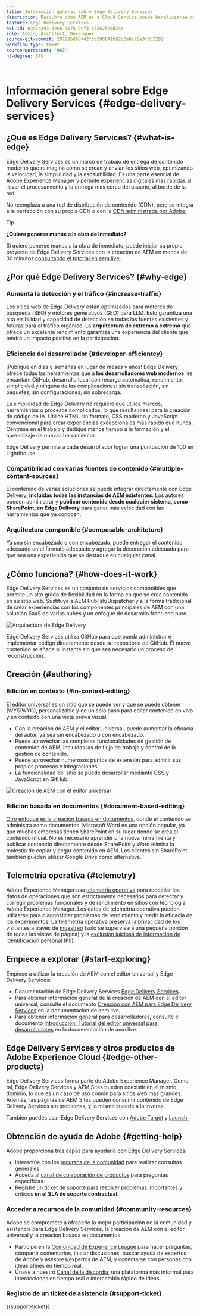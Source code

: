 ```yaml
---
title: Información general sobre Edge Delivery Services
description: Descubra cómo AEM as a Cloud Service puede beneficiarse del rendimiento y las puntuaciones perfectas de Lighthouse que ofrecen los Edge Delivery Services.
feature: Edge Delivery Services
exl-id: 03a1aa93-d2e6-4175-9cf3-c7ae25c0d24e
role: Admin, Architect, Developer
source-git-commit: 207926d68f42f5b398841b92c0a8c72a3f852292
workflow-type: tm+mt
source-wordcount: '963'
ht-degree: 37%

---
```



# Información general sobre Edge Delivery Services {#edge-delivery-services}

## ¿Qué es Edge Delivery Services? {#what-is-edge}

Edge Delivery Services es un marco de trabajo de entrega de contenido moderno que reimagina cómo se crean y envían los sitios web, optimizando la velocidad, la simplicidad y la escalabilidad. Es una parte esencial de Adobe Experience Manager y permite experiencias digitales más rápidas al llevar el procesamiento y la entrega más cerca del usuario, al borde de la red.

No reemplaza a una red de distribución de contenido (CDN), pero se integra a la perfección con su propia CDN o con la [CDN administrada por Adobe.](/help/implementing/dispatcher/cdn.md)

>[!TIP]
>
>**¿Quiere ponerse manos a la obra de inmediato?**
>
>Si quiere ponerse manos a la obra de inmediato, puede iniciar su propio proyecto de Edge Delivery Services con la creación de AEM en menos de 30 minutos [consultando el tutorial en aem.live.](https://www.aem.live/developer/ue-tutorial)


## ¿Por qué Edge Delivery Services? {#why-edge}

### Aumenta la detección y el tráfico {#increase-traffic}

Los sitios web de Edge Delivery están optimizados para motores de búsqueda (SEO) y motores generativos (GEO) para LLM. Esto garantiza una alta visibilidad y capacidad de detección en todas las fuentes existentes y futuras para el tráfico orgánico. La **arquitectura de extremo a extremo** que ofrece un excelente rendimiento garantiza una experiencia del cliente que tendrá un impacto positivo en la participación.

### Eficiencia del desarrollador {#developer-efficientcy}

¡Publique en días y semanas en lugar de meses y años! Edge Delivery ofrece todas las herramientas que a **los desarrolladores web modernos** les encantan: GitHub, desarrollo local con recarga automática, rendimiento, simplicidad y ninguna de las complicaciones: sin transpilación, sin paquetes, sin configuraciones, sin sobrecarga.

La simplicidad de Edge Delivery no requiere que utilice marcos, herramientas o procesos complicados, lo que resulta ideal para la creación de código de IA. Utilice HTML sin formato, CSS moderno y JavaScript convencional para crear experiencias excepcionales más rápido que nunca. Céntrese en el trabajo y dedique menos tiempo a la formación y el aprendizaje de nuevas herramientas.

Edge Delivery permite a cada desarrollador lograr una puntuación de 100 en Lightthouse.

### Compatibilidad con varias fuentes de contenido {#multiple-content-sources}

El contenido de varias soluciones se puede integrar directamente con Edge Delivery, **incluidas todas las instancias de AEM existentes**. Los autores pueden administrar y **publicar contenido desde cualquier sistema, como SharePoint, en Edge Delivery** para ganar más velocidad con las herramientas que ya conocen.

### Arquitectura componible {#composable-architeture}

Ya sea sin encabezado o con encabezado, puede entregar el contenido adecuado en el formato adecuado y agregar la decoración adecuada para que sea una experiencia que se destaque en cualquier canal.

## ¿Cómo funciona? {#how-does-it-work}

Edge Delivery Services es un conjunto de servicios componibles que permite un alto grado de flexibilidad en la forma en que se crea contenido en su sitio web. Sustituye a AEM Publish/Dispatcher y a la forma tradicional de crear experiencias con los componentes principales de AEM con una solución SaaS de varias nubes y un enfoque de desarrollo front-end puro.

![Arquitectura de Edge Delivery](assets/AEM-with-EDS-architecture.png)

Edge Delivery Services utiliza GitHub para que pueda administrar e implementar código directamente desde su repositorio de GitHub. El nuevo contenido se añade al instante sin que sea necesario un proceso de reconstrucción.

## Creación {#authoring}

### Edición en contexto {#in-context-editing}

[El editor universal](/help/implementing/universal-editor/introduction.md) es un sitio que se puede ver y que se puede obtener (WYSIWYG), personalizable y de un solo paso para editar contenido en vivo y en contexto con una vista previa visual.

* Con la creación de AEM y el editor universal, puede aumentar la eficacia del autor, ya sea sin encabezado o con encabezado.
* Puede aprovechar las completas funcionalidades de gestión de contenido de AEM, incluidas las de flujo de trabajo y control de la gestión de contenido.
* Puede aprovechar numerosos puntos de extensión para admitir sus propios procesos e integraciones.
* La funcionalidad del sitio se puede desarrollar mediante CSS y JavaScript en GitHub.

![Creación de AEM con el editor universal](assets/wysiwyg-authoring.png)

### Edición basada en documentos {#document-based-editing}

[Otro enfoque es la creación basada en documentos](https://www.aem.live/docs/authoring), donde el contenido se administra como documentos. Microsoft Word es una opción popular, ya que muchas empresas tienen SharePoint en su lugar donde se crea el contenido inicial. No es necesario aprender una nueva herramienta y publicar contenido directamente desde SharePoint y Word elimina la molestia de copiar y pegar contenido en AEM. Los clientes sin SharePoint también pueden utilizar Google Drive como alternativa.

## Telemetría operativa {#telemetry}

Adobe Experience Manager usa [telemetría operativa](https://www.aem.live/docs/operational-telemetry) para recopilar los datos de operaciones que son estrictamente necesarios para detectar y corregir problemas funcionales y de rendimiento en sitios con tecnología Adobe Experience Manager. Los datos de telemetría operativa pueden utilizarse para diagnosticar problemas de rendimiento y medir la eficacia de los experimentos. La telemetría operativa preserva la privacidad de los visitantes a través de [muestreo](https://www.aem.live/docs/operational-telemetry#operational-telemetry-data-is-sampled) (solo se supervisará una pequeña porción de todas las vistas de página) y la [exclusión juiciosa de información de identificación personal](https://www.aem.live/docs/operational-telemetry#what-data-is-being-collected) (PII).

## Empiece a explorar {#start-exploring}

Empiece a utilizar la creación de AEM con el editor universal y Edge Delivery Services:

* Documentación de Edge Delivery Services [Edge Delivery Services](https://www.aem.live)
* Para obtener información general de la creación de AEM con el editor universal, consulte el documento [Creación con AEM para Edge Delivery Services](https://www.aem.live/docs/aem-authoring) en la documentación de aem.live.
* Para obtener información general para desarrolladores, consulte el documento [Introducción: Tutorial del editor universal para desarrolladores](https://www.aem.live/developer/ue-tutorial) en la documentación de aem.live.

## Edge Delivery Services y otros productos de Adobe Experience Cloud {#edge-other-products}

Edge Delivery Services forma parte de Adobe Experience Manager. Como tal, Edge Delivery Services y AEM Sites pueden coexistir en el mismo dominio, lo que es un caso de uso común para sitios web más grandes. Además, las páginas de AEM Sites pueden consumir contenido de Edge Delivery Services sin problemas, y lo mismo sucede a la inversa.

También puedes usar Edge Delivery Services con [Adobe Target](https://www.aem.live/developer/target-integration) y [Launch.](https://experienceleague.adobe.com/es/docs/experience-platform/tags/home)

## Obtención de ayuda de Adobe {#getting-help}

Adobe proporciona tres capas para ayudarle con Edge Delivery Services:

* Interactúe con los [recursos de la comunidad](#community-resources) para realizar consultas generales.
* Acceda al [canal de colaboración de productos](#collaboration-channel) para preguntas específicas.
* [Registre un ticket de soporte](#support-ticket) para resolver problemas importantes y críticos **en el SLA de soporte contractual**.

### Acceder a recursos de la comunidad {#community-resources}

Adobe se compromete a ofrecerle la mejor participación de la comunidad y asistencia para Edge Delivery Services, la creación de AEM con el editor universal y la creación basada en documentos.

* Participe en la [Comunidad de Experience League](https://adobe.ly/3Q6kTKl) para hacer preguntas, compartir comentarios, iniciar discusiones, buscar ayuda de expertos de Adobe y asesores/expertos de AEM, y conectarse con personas con ideas afines en tiempo real. 
* Únase a nuestro [Canal de la discordia](https://discord.gg/aem-live), una plataforma más informal para interacciones en tiempo real e intercambio rápido de ideas.

### Registro de un ticket de asistencia {#support-ticket}

{{support-ticket}}
